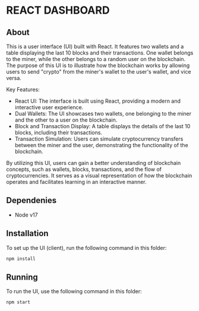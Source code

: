 # REACT DASHBOARD

## About
This is a user interface (UI) built with React. It features two wallets and a table displaying the last 10 blocks and their transactions. One wallet belongs to the miner, while the other belongs to a random user on the blockchain. The purpose of this UI is to illustrate how the blockchain works by allowing users to send "crypto" from the miner's wallet to the user's wallet, and vice versa.

Key Features:
- React UI: The interface is built using React, providing a modern and interactive user experience.
- Dual Wallets: The UI showcases two wallets, one belonging to the miner and the other to a user on the blockchain.
- Block and Transaction Display: A table displays the details of the last 10 blocks, including their transactions.
- Transaction Simulation: Users can simulate cryptocurrency transfers between the miner and the user, demonstrating the functionality of the blockchain.

By utilizing this UI, users can gain a better understanding of blockchain concepts, such as wallets, blocks, transactions, and the flow of cryptocurrencies. It serves as a visual representation of how the blockchain operates and facilitates learning in an interactive manner.

## Dependenies
- Node v17

## Installation

To set up the UI (client), run the following command in this folder:

```bash
npm install
```

## Running
To run the UI, use the following command in this folder:
```bash
npm start
```
